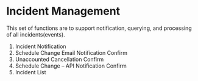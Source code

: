 # Incident Management
This set of functions are to support notification, querying, and processing of all incidents(events).

1. Incident Notification
2. Schedule Change Email Notification Confirm
3. Unaccounted Cancellation Confirm
4. Schedule Change – API Notification Confirm
5. Incident List
